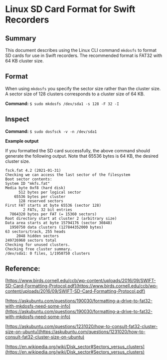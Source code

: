 # Linux SD Card Format for Swift Recorders

## Summary

This document describes using the Linux CLI command `mkdosfs` to format SD cards for use in Swift recorders. The recommended format is FAT32 with 64 KB cluster size.

## Format

When using `mkdosfs` you specify the sector size rather than the cluster size. A sector size of 128 clusters corresponds to a cluster size of 64 KB.

**Command:**
`$ sudo mkdosfs /dev/sda1 -s 128 -F 32 -I`

## Inspect

**Command:**
`$ sudo dosfsck -v -n /dev/sda1`

**Example output**

If you formatted the SD card successfully, the above command should generate the following output. Note that 65536 bytes is 64 KB, the desired cluster size.

```
fsck.fat 4.2 (2021-01-31)
Checking we can access the last sector of the filesystem
Boot sector contents:
System ID "mkfs.fat"
Media byte 0xf8 (hard disk)
      512 bytes per logical sector
    65536 bytes per cluster
      128 reserved sectors
First FAT starts at byte 65536 (sector 128)
        2 FATs, 32 bit entries
  7864320 bytes per FAT (= 15360 sectors)
Root directory start at cluster 2 (arbitrary size)
Data area starts at byte 15794176 (sector 30848)
  1950750 data clusters (127844352000 bytes)
63 sectors/track, 255 heads
     2048 hidden sectors
249726960 sectors total
Checking for unused clusters.
Checking free cluster summary.
/dev/sda1: 0 files, 1/1950750 clusters
```


## Reference:

[https://www.birds.cornell.edu/ccb/wp-content/uploads/2016/09/SWIFT-SD-Card-Formatting-Protocol.pdf](https://www.birds.cornell.edu/ccb/wp-content/uploads/2016/09/SWIFT-SD-Card-Formatting-Protocol.pdf)

[https://askubuntu.com/questions/190030/formatting-a-drive-to-fat32-with-mkdosfs-need-some-info](https://askubuntu.com/questions/190030/formatting-a-drive-to-fat32-with-mkdosfs-need-some-info)

[https://askubuntu.com/questions/1231020/how-to-consult-fat32-cluster-size-on-ubuntu](https://askubuntu.com/questions/1231020/how-to-consult-fat32-cluster-size-on-ubuntu)

[https://en.wikipedia.org/wiki/Disk_sector#Sectors_versus_clusters](https://en.wikipedia.org/wiki/Disk_sector#Sectors_versus_clusters)


